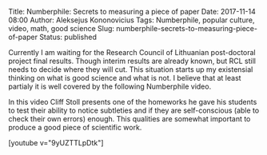 Title: Numberphile: Secrets to measuring a piece of paper
Date: 2017-11-14 08:00
Author: Aleksejus Kononovicius
Tags: Numberphile, popular culture, video, math, good science
Slug: numberphile-secrets-to-measuring-piece-of-paper
Status: published

Currently I am waiting for the Research Council of Lithuanian
post-doctoral project final results.
Though interim results are already known, but RCL still needs to
decide where they will cut. This situation starts up my existensial
thinking on what is good science and what is not. I believe that
at least partialy it is well covered by the following Numberphile
video.

In this video Cliff Stoll presents one of the homeworks he gave
his students to test their ability to notice subtleties and if
they are self-conscious (able to check their own errors) enough.
This qualities are somewhat important to produce a good piece of
scientific work.

[youtube v="9yUZTTLpDtk"]
